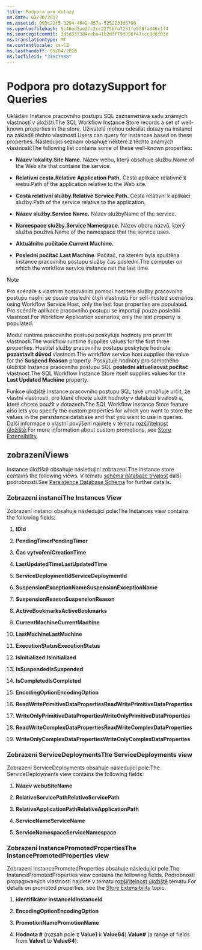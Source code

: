 ```yaml
---
title: Podpora pro dotazy
ms.date: 03/30/2017
ms.assetid: 093c22f5-3294-4642-857a-5252233d6796
ms.openlocfilehash: 5c46ed5ae2fc2cc2275bfa7251fe5f8fa346c1f4
ms.sourcegitcommit: 3d5d33f384eeba41b2dff79d096f47ccc8d8f03d
ms.translationtype: MT
ms.contentlocale: cs-CZ
ms.lasthandoff: 05/04/2018
ms.locfileid: "33517988"
---
```

# <a name="support-for-queries"></a><span data-ttu-id="3b9f3-102">Podpora pro dotazy</span><span class="sxs-lookup"><span data-stu-id="3b9f3-102">Support for Queries</span></span>
<span data-ttu-id="3b9f3-103">Ukládání Instance pracovního postupu SQL zaznamenává sadu známých vlastností v úložišti.</span><span class="sxs-lookup"><span data-stu-id="3b9f3-103">The SQL Workflow Instance Store records a set of well-known properties in the store.</span></span> <span data-ttu-id="3b9f3-104">Uživatelé mohou odesílat dotazy na instancí na základě těchto vlastností.</span><span class="sxs-lookup"><span data-stu-id="3b9f3-104">Users can query for instances based on these properties.</span></span> <span data-ttu-id="3b9f3-105">Následující seznam obsahuje některé z těchto známých vlastností:</span><span class="sxs-lookup"><span data-stu-id="3b9f3-105">The following list contains some of these well-known properties:</span></span>  
  
-   <span data-ttu-id="3b9f3-106">**Název lokality.**</span><span class="sxs-lookup"><span data-stu-id="3b9f3-106">**Site Name.**</span></span> <span data-ttu-id="3b9f3-107">Název webu, který obsahuje službu.</span><span class="sxs-lookup"><span data-stu-id="3b9f3-107">Name of the Web site that contains the service.</span></span>  
  
-   <span data-ttu-id="3b9f3-108">**Relativní cesta.**</span><span class="sxs-lookup"><span data-stu-id="3b9f3-108">**Relative Application Path.**</span></span> <span data-ttu-id="3b9f3-109">Cesta aplikace relativně k webu.</span><span class="sxs-lookup"><span data-stu-id="3b9f3-109">Path of the application relative to the Web site.</span></span>  
  
-   <span data-ttu-id="3b9f3-110">**Cesta relativní služby.**</span><span class="sxs-lookup"><span data-stu-id="3b9f3-110">**Relative Service Path.**</span></span> <span data-ttu-id="3b9f3-111">Cesta relativní k aplikaci služby.</span><span class="sxs-lookup"><span data-stu-id="3b9f3-111">Path of the service relative to the application.</span></span>  
  
-   <span data-ttu-id="3b9f3-112">**Název služby.**</span><span class="sxs-lookup"><span data-stu-id="3b9f3-112">**Service Name.**</span></span> <span data-ttu-id="3b9f3-113">Název služby</span><span class="sxs-lookup"><span data-stu-id="3b9f3-113">Name of the service.</span></span>  
  
-   <span data-ttu-id="3b9f3-114">**Namespace služby.**</span><span class="sxs-lookup"><span data-stu-id="3b9f3-114">**Service Namespace.**</span></span> <span data-ttu-id="3b9f3-115">Název oboru názvů, který služba používá.</span><span class="sxs-lookup"><span data-stu-id="3b9f3-115">Name of the namespace that the service uses.</span></span>  
  
-   <span data-ttu-id="3b9f3-116">**Aktuálního počítače.**</span><span class="sxs-lookup"><span data-stu-id="3b9f3-116">**Current Machine.**</span></span>  
  
-   <span data-ttu-id="3b9f3-117">**Poslední počítač**.</span><span class="sxs-lookup"><span data-stu-id="3b9f3-117">**Last Machine**.</span></span> <span data-ttu-id="3b9f3-118">Počítač, na kterém byla spuštěna instance pracovního postupu služby čas poslední.</span><span class="sxs-lookup"><span data-stu-id="3b9f3-118">The computer on which the workflow service instance ran the last time.</span></span>  
  
> [!NOTE]
>  <span data-ttu-id="3b9f3-119">Pro scénáře s vlastním hostováním pomocí hostitele služby pracovního postupu naplní se pouze poslední čtyři vlastnosti.</span><span class="sxs-lookup"><span data-stu-id="3b9f3-119">For self-hosted scenarios using Workflow Service Host, only the last four properties are populated.</span></span> <span data-ttu-id="3b9f3-120">Pro scénáře aplikace pracovního postupu se importují pouze poslední vlastnost.</span><span class="sxs-lookup"><span data-stu-id="3b9f3-120">For Workflow Application scenarios, only the last property is populated.</span></span>  
  
 <span data-ttu-id="3b9f3-121">Modul runtime pracovního postupu poskytuje hodnoty pro první tři vlastnosti.</span><span class="sxs-lookup"><span data-stu-id="3b9f3-121">The workflow runtime supplies values for the first three properties.</span></span> <span data-ttu-id="3b9f3-122">Hostitel služby pracovního postupu poskytuje hodnota **pozastavit důvod** vlastnost.</span><span class="sxs-lookup"><span data-stu-id="3b9f3-122">The workflow service host supplies the value for the **Suspend Reason** property.</span></span> <span data-ttu-id="3b9f3-123">Poskytuje hodnoty pro samotného úložiště Instance pracovního postupu SQL **poslední aktualizovat počítač** vlastnost.</span><span class="sxs-lookup"><span data-stu-id="3b9f3-123">The SQL Workflow Instance Store itself supplies values for the **Last Updated Machine** property.</span></span>  
  
 <span data-ttu-id="3b9f3-124">Funkce úložiště Instance pracovního postupu SQL také umožňuje určit, že vlastní vlastnosti, pro které chcete uložit hodnoty v databázi trvalosti a, které chcete použít v dotazech.</span><span class="sxs-lookup"><span data-stu-id="3b9f3-124">The SQL Workflow Instance Store feature also lets you specify the custom properties for which you want to store the values in the persistence database and that you want to use in queries.</span></span> <span data-ttu-id="3b9f3-125">Další informace o vlastní povýšení najdete v tématu [rozšiřitelnost úložiště](../../../docs/framework/windows-workflow-foundation/store-extensibility.md).</span><span class="sxs-lookup"><span data-stu-id="3b9f3-125">For more information about custom promotions, see [Store Extensibility](../../../docs/framework/windows-workflow-foundation/store-extensibility.md).</span></span>  
  
## <a name="views"></a><span data-ttu-id="3b9f3-126">zobrazení</span><span class="sxs-lookup"><span data-stu-id="3b9f3-126">Views</span></span>  
 <span data-ttu-id="3b9f3-127">Instance úložiště obsahuje následující zobrazení.</span><span class="sxs-lookup"><span data-stu-id="3b9f3-127">The instance store contains the following views.</span></span> <span data-ttu-id="3b9f3-128">V tématu [schéma databáze trvalost](../../../docs/framework/windows-workflow-foundation/persistence-database-schema.md) další podrobnosti.</span><span class="sxs-lookup"><span data-stu-id="3b9f3-128">See [Persistence Database Schema](../../../docs/framework/windows-workflow-foundation/persistence-database-schema.md) for further details.</span></span>  
  
### <a name="the-instances-view"></a><span data-ttu-id="3b9f3-129">Zobrazení instancí</span><span class="sxs-lookup"><span data-stu-id="3b9f3-129">The Instances View</span></span>  
 <span data-ttu-id="3b9f3-130">Zobrazení instancí obsahuje následující pole:</span><span class="sxs-lookup"><span data-stu-id="3b9f3-130">The Instances view contains the following fields:</span></span>  
  
1.  <span data-ttu-id="3b9f3-131">**ID**</span><span class="sxs-lookup"><span data-stu-id="3b9f3-131">**Id**</span></span>  
  
2.  <span data-ttu-id="3b9f3-132">**PendingTimer**</span><span class="sxs-lookup"><span data-stu-id="3b9f3-132">**PendingTimer**</span></span>  
  
3.  <span data-ttu-id="3b9f3-133">**Čas vytvoření**</span><span class="sxs-lookup"><span data-stu-id="3b9f3-133">**CreationTime**</span></span>  
  
4.  <span data-ttu-id="3b9f3-134">**LastUpdatedTime**</span><span class="sxs-lookup"><span data-stu-id="3b9f3-134">**LastUpdatedTime**</span></span>  
  
5.  <span data-ttu-id="3b9f3-135">**ServiceDeploymentId**</span><span class="sxs-lookup"><span data-stu-id="3b9f3-135">**ServiceDeploymentId**</span></span>  
  
6.  <span data-ttu-id="3b9f3-136">**SuspensionExceptionName**</span><span class="sxs-lookup"><span data-stu-id="3b9f3-136">**SuspensionExceptionName**</span></span>  
  
7.  <span data-ttu-id="3b9f3-137">**SuspensionReason**</span><span class="sxs-lookup"><span data-stu-id="3b9f3-137">**SuspensionReason**</span></span>  
  
8.  <span data-ttu-id="3b9f3-138">**ActiveBookmarks**</span><span class="sxs-lookup"><span data-stu-id="3b9f3-138">**ActiveBookmarks**</span></span>  
  
9. <span data-ttu-id="3b9f3-139">**CurrentMachine**</span><span class="sxs-lookup"><span data-stu-id="3b9f3-139">**CurrentMachine**</span></span>  
  
10. <span data-ttu-id="3b9f3-140">**LastMachine**</span><span class="sxs-lookup"><span data-stu-id="3b9f3-140">**LastMachine**</span></span>  
  
11. <span data-ttu-id="3b9f3-141">**ExecutionStatus**</span><span class="sxs-lookup"><span data-stu-id="3b9f3-141">**ExecutionStatus**</span></span>  
  
12. <span data-ttu-id="3b9f3-142">**IsInitialized.**</span><span class="sxs-lookup"><span data-stu-id="3b9f3-142">**IsInitialized**</span></span>  
  
13. <span data-ttu-id="3b9f3-143">**IsSuspended**</span><span class="sxs-lookup"><span data-stu-id="3b9f3-143">**IsSuspended**</span></span>  
  
14. <span data-ttu-id="3b9f3-144">**IsCompleted**</span><span class="sxs-lookup"><span data-stu-id="3b9f3-144">**IsCompleted**</span></span>  
  
15. <span data-ttu-id="3b9f3-145">**EncodingOption**</span><span class="sxs-lookup"><span data-stu-id="3b9f3-145">**EncodingOption**</span></span>  
  
16. <span data-ttu-id="3b9f3-146">**ReadWritePrimitiveDataProperties**</span><span class="sxs-lookup"><span data-stu-id="3b9f3-146">**ReadWritePrimitiveDataProperties**</span></span>  
  
17. <span data-ttu-id="3b9f3-147">**WriteOnlyPrimitiveDataProperties**</span><span class="sxs-lookup"><span data-stu-id="3b9f3-147">**WriteOnlyPrimitiveDataProperties**</span></span>  
  
18. <span data-ttu-id="3b9f3-148">**ReadWriteComplexDataProperties**</span><span class="sxs-lookup"><span data-stu-id="3b9f3-148">**ReadWriteComplexDataProperties**</span></span>  
  
19. <span data-ttu-id="3b9f3-149">**WriteOnlyComplexDataProperties**</span><span class="sxs-lookup"><span data-stu-id="3b9f3-149">**WriteOnlyComplexDataProperties**</span></span>  
  
### <a name="the-servicedeployments-view"></a><span data-ttu-id="3b9f3-150">Zobrazení ServiceDeployments</span><span class="sxs-lookup"><span data-stu-id="3b9f3-150">The ServiceDeployments view</span></span>  
 <span data-ttu-id="3b9f3-151">Zobrazení ServiceDeployments obsahuje následující pole:</span><span class="sxs-lookup"><span data-stu-id="3b9f3-151">The ServiceDeployments view contains the following fields:</span></span>  
  
1.  <span data-ttu-id="3b9f3-152">**Název webu**</span><span class="sxs-lookup"><span data-stu-id="3b9f3-152">**SiteName**</span></span>  
  
2.  <span data-ttu-id="3b9f3-153">**RelativeServicePath**</span><span class="sxs-lookup"><span data-stu-id="3b9f3-153">**RelativeServicePath**</span></span>  
  
3.  <span data-ttu-id="3b9f3-154">**RelativeApplicationPath**</span><span class="sxs-lookup"><span data-stu-id="3b9f3-154">**RelativeApplicationPath**</span></span>  
  
4.  <span data-ttu-id="3b9f3-155">**ServiceName**</span><span class="sxs-lookup"><span data-stu-id="3b9f3-155">**ServiceName**</span></span>  
  
5.  <span data-ttu-id="3b9f3-156">**ServiceNamespace**</span><span class="sxs-lookup"><span data-stu-id="3b9f3-156">**ServiceNamespace**</span></span>  
  
### <a name="the-instancepromotedproperties-view"></a><span data-ttu-id="3b9f3-157">Zobrazení InstancePromotedProperties</span><span class="sxs-lookup"><span data-stu-id="3b9f3-157">The InstancePromotedProperties view</span></span>  
 <span data-ttu-id="3b9f3-158">Zobrazení InstancePromotedProperties obsahuje následující pole.</span><span class="sxs-lookup"><span data-stu-id="3b9f3-158">The InstancePromotedProperties view contains the following fields.</span></span> <span data-ttu-id="3b9f3-159">Podrobnosti propagovaných vlastností najdete v tématu [rozšiřitelnost úložiště](../../../docs/framework/windows-workflow-foundation/store-extensibility.md) tématu.</span><span class="sxs-lookup"><span data-stu-id="3b9f3-159">For details on promoted properties, see the [Store Extensibility](../../../docs/framework/windows-workflow-foundation/store-extensibility.md) topic.</span></span>  
  
1.  <span data-ttu-id="3b9f3-160">**identifikátor instanceId**</span><span class="sxs-lookup"><span data-stu-id="3b9f3-160">**InstanceId**</span></span>  
  
2.  <span data-ttu-id="3b9f3-161">**EncodingOption**</span><span class="sxs-lookup"><span data-stu-id="3b9f3-161">**EncodingOption**</span></span>  
  
3.  <span data-ttu-id="3b9f3-162">**PromotionName**</span><span class="sxs-lookup"><span data-stu-id="3b9f3-162">**PromotionName**</span></span>  
  
4.  <span data-ttu-id="3b9f3-163">**Hodnota #** (rozsah pole z **Value1** k **Value64**).</span><span class="sxs-lookup"><span data-stu-id="3b9f3-163">**Value#** (a range of fields from **Value1** to **Value64**).</span></span>
